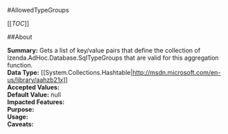 #AllowedTypeGroups

[[_TOC_]]

##About

**Summary:** Gets a list of key/value pairs that define the collection of Izenda.AdHoc.Database.SqlTypeGroups that are valid for this aggregation function.  
**Data Type:** [[System.Collections.Hashtable|http://msdn.microsoft.com/en-us/library/aahzb21x]]  
**Accepted Values:**   
**Default Value:** null  
**Impacted Features:**   
**Purpose:**   
**Usage:**   
**Caveats:**   

